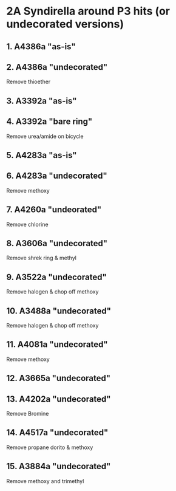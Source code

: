 # 2A Syndirella around P3 hits (or undecorated versions)

## 1. A4386a "as-is"



## 2. A4386a "undecorated"

Remove thioether

## 3. A3392a "as-is"

## 4. A3392a "bare ring"

Remove urea/amide on bicycle

## 5. A4283a "as-is"



## 6. A4283a "undecorated"

Remove methoxy

## 7. A4260a "undeorated"

Remove chlorine

## 8. A3606a "undecorated"

Remove shrek ring & methyl

## 9. A3522a "undecorated"

Remove halogen & chop off methoxy

## 10. A3488a "undecorated"

Remove halogen & chop off methoxy

## 11. A4081a "undecorated"

Remove methoxy

## 12. A3665a "undecorated"

## 13. A4202a "undecorated"

Remove Bromine

## 14. A4517a "undecorated"

Remove propane dorito & methoxy

## 15. A3884a "undecorated"

Remove methoxy and trimethyl
